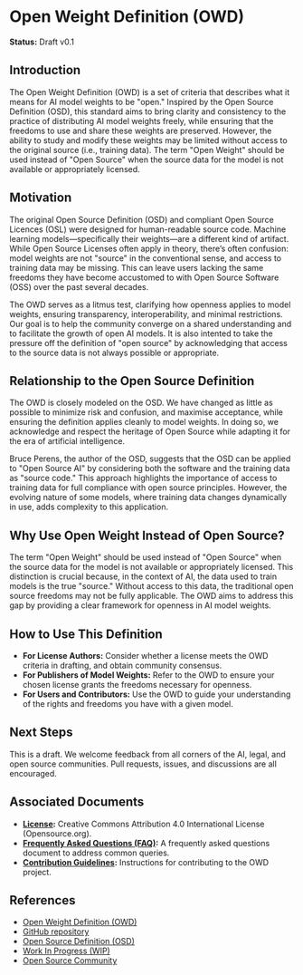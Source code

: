 # Open Weight Definition (OWD)

**Status:** Draft v0.1

## Introduction

The Open Weight Definition (OWD) is a set of criteria that describes what it means for AI model weights to be "open." Inspired by the Open Source Definition (OSD), this standard aims to bring clarity and consistency to the practice of distributing AI model weights freely, while ensuring that the freedoms to use and share these weights are preserved. However, the ability to study and modify these weights may be limited without access to the original source (i.e., training data). The term "Open Weight" should be used instead of "Open Source" when the source data for the model is not available or appropriately licensed.

## Motivation

The original Open Source Definition (OSD) and compliant Open Source Licences (OSL) were designed for human-readable source code. Machine learning models—specifically their weights—are a different kind of artifact. While Open Source Licenses often apply in theory, there’s often confusion: model weights are not "source" in the conventional sense, and access to training data may be missing. This can leave users lacking the same freedoms they have become accustomed to with Open Source Software (OSS) over the past several decades.

The OWD serves as a litmus test, clarifying how openness applies to model weights, ensuring transparency, interoperability, and minimal restrictions. Our goal is to help the community converge on a shared understanding and to facilitate the growth of open AI models. It is also intented to take the pressure off the definition of "open source" by acknowledging that access to the source data is not always possible or appropriate.

## Relationship to the Open Source Definition

The OWD is closely modeled on the OSD. We have changed as little as possible to minimize risk and confusion, and maximise acceptance, while ensuring the definition applies cleanly to model weights. In doing so, we acknowledge and respect the heritage of Open Source while adapting it for the era of artificial intelligence.

Bruce Perens, the author of the OSD, suggests that the OSD can be applied to "Open Source AI" by considering both the software and the training data as "source code." This approach highlights the importance of access to training data for full compliance with open source principles. However, the evolving nature of some models, where training data changes dynamically in use, adds complexity to this application.

## Why Use Open Weight Instead of Open Source?

The term "Open Weight" should be used instead of "Open Source" when the source data for the model is not available or appropriately licensed. This distinction is crucial because, in the context of AI, the data used to train models is the true "source." Without access to this data, the traditional open source freedoms may not be fully applicable. The OWD aims to address this gap by providing a clear framework for openness in AI model weights.

## How to Use This Definition

- **For License Authors:** Consider whether a license meets the OWD criteria in drafting, and obtain community consensus.
- **For Publishers of Model Weights:** Refer to the OWD to ensure your chosen license grants the freedoms necessary for openness.
- **For Users and Contributors:** Use the OWD to guide your understanding of the rights and freedoms you have with a given model.

## Next Steps

This is a draft. We welcome feedback from all corners of the AI, legal, and open source communities. Pull requests, issues, and discussions are all encouraged.

## Associated Documents

- **[License](LICENSE.txt):** Creative Commons Attribution 4.0 International License (Opensource.org).
- **[Frequently Asked Questions (FAQ)](FAQ.md):** A frequently asked questions document to address common queries.
- **[Contribution Guidelines](CONTRIBUTING.md):** Instructions for contributing to the OWD project.

## References

- [Open Weight Definition (OWD)](https://openweight.org)
 - [GitHub repository](https://github.com/OpenWeight/Definition)
- [Open Source Definition (OSD)](https://opensourcedefinition.org)
 - [Work In Progress (WIP)](https://opensourcedefinition.org/wip)
- [Open Source Community](https://discuss.opensourcedefinition.org)
